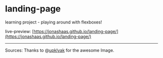 # landing-page
learning project - playing around with flexboxes!

live-preview: [https://jonashaas.github.io/landing-page/](https://jonashaas.github.io/landing-page/)

---
Sources:
Thanks to @<a href='https://www.freepik.com/vectors/man'>upklyak</a> for the awesome Image.